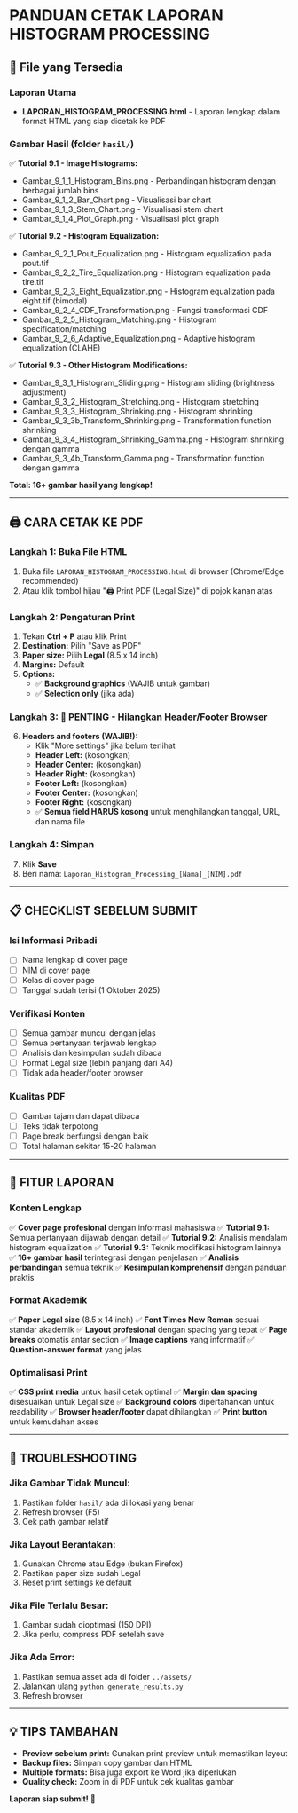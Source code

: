 # PANDUAN CETAK LAPORAN HISTOGRAM PROCESSING

## 📄 File yang Tersedia

### Laporan Utama
- **LAPORAN_HISTOGRAM_PROCESSING.html** - Laporan lengkap dalam format HTML yang siap dicetak ke PDF

### Gambar Hasil (folder `hasil/`)
✅ **Tutorial 9.1 - Image Histograms:**
- Gambar_9_1_1_Histogram_Bins.png - Perbandingan histogram dengan berbagai jumlah bins
- Gambar_9_1_2_Bar_Chart.png - Visualisasi bar chart
- Gambar_9_1_3_Stem_Chart.png - Visualisasi stem chart  
- Gambar_9_1_4_Plot_Graph.png - Visualisasi plot graph

✅ **Tutorial 9.2 - Histogram Equalization:**
- Gambar_9_2_1_Pout_Equalization.png - Histogram equalization pada pout.tif
- Gambar_9_2_2_Tire_Equalization.png - Histogram equalization pada tire.tif
- Gambar_9_2_3_Eight_Equalization.png - Histogram equalization pada eight.tif (bimodal)
- Gambar_9_2_4_CDF_Transformation.png - Fungsi transformasi CDF
- Gambar_9_2_5_Histogram_Matching.png - Histogram specification/matching
- Gambar_9_2_6_Adaptive_Equalization.png - Adaptive histogram equalization (CLAHE)

✅ **Tutorial 9.3 - Other Histogram Modifications:**
- Gambar_9_3_1_Histogram_Sliding.png - Histogram sliding (brightness adjustment)
- Gambar_9_3_2_Histogram_Stretching.png - Histogram stretching
- Gambar_9_3_3_Histogram_Shrinking.png - Histogram shrinking
- Gambar_9_3_3b_Transform_Shrinking.png - Transformation function shrinking
- Gambar_9_3_4_Histogram_Shrinking_Gamma.png - Histogram shrinking dengan gamma
- Gambar_9_3_4b_Transform_Gamma.png - Transformation function dengan gamma

**Total: 16+ gambar hasil yang lengkap!**

---

## 🖨️ CARA CETAK KE PDF

### Langkah 1: Buka File HTML
1. Buka file `LAPORAN_HISTOGRAM_PROCESSING.html` di browser (Chrome/Edge recommended)
2. Atau klik tombol hijau "🖨️ Print PDF (Legal Size)" di pojok kanan atas

### Langkah 2: Pengaturan Print
1. Tekan **Ctrl + P** atau klik Print
2. **Destination:** Pilih "Save as PDF"
3. **Paper size:** Pilih **Legal** (8.5 x 14 inch)
4. **Margins:** Default
5. **Options:** 
   - ✅ **Background graphics** (WAJIB untuk gambar)
   - ✅ **Selection only** (jika ada)

### Langkah 3: 🚨 PENTING - Hilangkan Header/Footer Browser
6. **Headers and footers (WAJIB!):**
   - Klik "More settings" jika belum terlihat
   - **Header Left:** (kosongkan)
   - **Header Center:** (kosongkan)
   - **Header Right:** (kosongkan)  
   - **Footer Left:** (kosongkan)
   - **Footer Center:** (kosongkan)
   - **Footer Right:** (kosongkan)
   - ✅ **Semua field HARUS kosong** untuk menghilangkan tanggal, URL, dan nama file

### Langkah 4: Simpan
7. Klik **Save** 
8. Beri nama: `Laporan_Histogram_Processing_[Nama]_[NIM].pdf`

---

## 📋 CHECKLIST SEBELUM SUBMIT

### Isi Informasi Pribadi
- [ ] Nama lengkap di cover page
- [ ] NIM di cover page  
- [ ] Kelas di cover page
- [ ] Tanggal sudah terisi (1 Oktober 2025)

### Verifikasi Konten
- [ ] Semua gambar muncul dengan jelas
- [ ] Semua pertanyaan terjawab lengkap
- [ ] Analisis dan kesimpulan sudah dibaca
- [ ] Format Legal size (lebih panjang dari A4)
- [ ] Tidak ada header/footer browser

### Kualitas PDF
- [ ] Gambar tajam dan dapat dibaca
- [ ] Teks tidak terpotong
- [ ] Page break berfungsi dengan baik
- [ ] Total halaman sekitar 15-20 halaman

---

## 🎯 FITUR LAPORAN

### Konten Lengkap
✅ **Cover page profesional** dengan informasi mahasiswa
✅ **Tutorial 9.1:** Semua pertanyaan dijawab dengan detail
✅ **Tutorial 9.2:** Analisis mendalam histogram equalization
✅ **Tutorial 9.3:** Teknik modifikasi histogram lainnya
✅ **16+ gambar hasil** terintegrasi dengan penjelasan
✅ **Analisis perbandingan** semua teknik
✅ **Kesimpulan komprehensif** dengan panduan praktis

### Format Akademik
✅ **Paper Legal size** (8.5 x 14 inch) 
✅ **Font Times New Roman** sesuai standar akademik
✅ **Layout profesional** dengan spacing yang tepat
✅ **Page breaks** otomatis antar section
✅ **Image captions** yang informatif
✅ **Question-answer format** yang jelas

### Optimalisasi Print
✅ **CSS print media** untuk hasil cetak optimal
✅ **Margin dan spacing** disesuaikan untuk Legal size
✅ **Background colors** dipertahankan untuk readability
✅ **Browser header/footer** dapat dihilangkan
✅ **Print button** untuk kemudahan akses

---

## 🚨 TROUBLESHOOTING

### Jika Gambar Tidak Muncul:
1. Pastikan folder `hasil/` ada di lokasi yang benar
2. Refresh browser (F5)
3. Cek path gambar relatif

### Jika Layout Berantakan:
1. Gunakan Chrome atau Edge (bukan Firefox)
2. Pastikan paper size sudah Legal
3. Reset print settings ke default

### Jika File Terlalu Besar:
1. Gambar sudah dioptimasi (150 DPI)
2. Jika perlu, compress PDF setelah save

### Jika Ada Error:
1. Pastikan semua asset ada di folder `../assets/`
2. Jalankan ulang `python generate_results.py`
3. Refresh browser

---

## 💡 TIPS TAMBAHAN

- **Preview sebelum print:** Gunakan print preview untuk memastikan layout
- **Backup files:** Simpan copy gambar dan HTML
- **Multiple formats:** Bisa juga export ke Word jika diperlukan  
- **Quality check:** Zoom in di PDF untuk cek kualitas gambar

**Laporan siap submit! 🎉**
